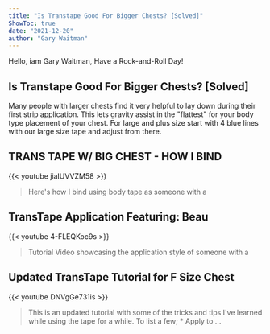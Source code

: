```yaml
---
title: "Is Transtape Good For Bigger Chests? [Solved]"
ShowToc: true 
date: "2021-12-20"
author: "Gary Waitman" 
---
```


Hello, iam Gary Waitman, Have a Rock-and-Roll Day!
## Is Transtape Good For Bigger Chests? [Solved]
 Many people with larger chests find it very helpful to lay down during their first strip application. This lets gravity assist in the "flattest" for your body type placement of your chest. For large and plus size start with 4 blue lines with our large size tape and adjust from there.

## TRANS TAPE W/ BIG CHEST - HOW I BIND
{{< youtube jiaIUVVZM58 >}}
>Here's how I bind using body tape as someone with a 

## TransTape Application Featuring: Beau
{{< youtube 4-FLEQKoc9s >}}
>Tutorial Video showcasing the application style of someone with a 

## Updated TransTape Tutorial for F Size Chest
{{< youtube DNVgGe731is >}}
>This is an updated tutorial with some of the tricks and tips I've learned while using the tape for a while. To list a few; * Apply to ...

